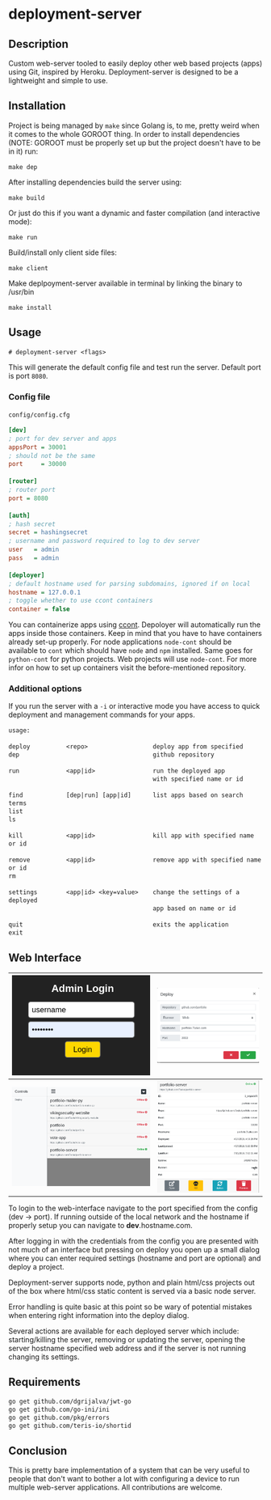 # deployment-server

## Description

Custom web-server tooled to easily deploy other web based projects (apps) using Git, inspired by Heroku. Deployment-server is designed to be a lightweight and simple to use.

## Installation

Project is being managed by `make` since Golang is, to me, pretty weird when it comes to the whole GOROOT thing. In order to install dependencies (NOTE: GOROOT must be properly set up but the project doesn't have to be in it) run:

```
make dep
```

After installing dependencies build the server using:

```
make build
```

Or just do this if you want a dynamic and faster compilation (and interactive mode):

```
make run
```

Build/install only client side files:

```
make client
```

Make deplpoyment-server available in terminal by linking the binary to /usr/bin

```
make install
```

## Usage

```
# deployment-server <flags>
```

This will generate the default config file and test run the server. Default port is port `8080`.

### Config file

`config/config.cfg`

```ini
[dev]
; port for dev server and apps
appsPort = 30001
; should not be the same
port     = 30000

[router]
; router port
port = 8080

[auth]
; hash secret
secret = hashingsecret
; username and password required to log to dev server
user   = admin
pass   = admin

[deployer]
; default hostname used for parsing subdomains, ignored if on local
hostname = 127.0.0.1
; toggle whether to use ccont containers
container = false
```

You can containerize apps using [ccont](https://github.com/7aske/ccont). Depoloyer will automatically run the apps inside those containers. Keep in mind that you have to have containers already set-up properly. For node applications `node-cont` should be available to `cont` which should have `node` and `npm` installed. Same goes for `python-cont` for python projects. Web projects will use `node-cont`. For more infor on how to set up containers visit the before-mentioned repository.

### Additional options

If you run the server with a `-i` or interactive mode you have access to quick deployment and management commands for your apps.

```
usage:

deploy          <repo>                  deploy app from specified
dep                                     github repository

run             <app|id>                run the deployed app
                                        with specified name or id

find            [dep|run] [app|id]      list apps based on search terms
list
ls

kill            <app|id>                kill app with specified name or id

remove          <app|id>                remove app with specified name or id
rm

settings        <app|id> <key=value>    change the settings of a deployed
                                        app based on name or id

quit                                    exits the application
exit                                    
```

## Web Interface

![](./resources/screenshots/depsrv1.png) | ![](./resources/screenshots/depsrv4.png)
:-----------------------:|:-----------------------:
![](./resources/screenshots/depsrv2.png) | ![](./resources/screenshots/depsrv3.png)

To login to the web-interface navigate to the port specified from the config (dev -> port). If running outside of the local network and the hostname if properly setup you can navigate to <strong>dev</strong>.hostname.com.

After logging in with the credentials from the config you are presented with not much of an interface but pressing on deploy you open up a small dialog where you can enter required settings (hostname and port are optional) and deploy a project.

Deployment-server supports node, python and plain html/css projects out of the box where html/css static content is served via a basic node server.

Error handling is quite basic at this point so be wary of potential mistakes when entering right information into the deploy dialog.

Several actions are available for each deployed server which include: starting/killing the server, removing or updating the server, opening the server hostname specified web address and if the server is not running changing its settings.

## Requirements

```
go get github.com/dgrijalva/jwt-go
go get github.com/go-ini/ini
go get github.com/pkg/errors
go get github.com/teris-io/shortid
```

## Conclusion

This is pretty bare implementation of a system that can be very useful to people that don't want to bother a lot with configuring a device to run multiple web-server applications. All contributions are welcome.
